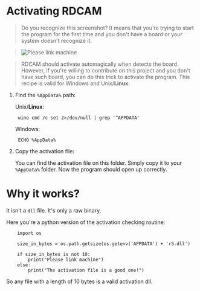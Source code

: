 Activating RDCAM
================

> Do you recognize this screenshot? It means that you're trying to start the program for the first time and you don't have a board or your system doesn't recognize it.

> ![Please link machine][1]

> RDCAM should activate automagically when detects the board. However, if you're willing to contribute on this project and you don't have such board, you can do this trick to activate the program. This recipe is valid for Windows and Unix/**Linux**.

1. Find the `%AppData%` path:

   Unix/**Linux**:

        wine cmd /c set 2>/dev/null | grep '^APPDATA'

   Windows:

        ECHO %AppData%

2. Copy the activation file:

   You can find the activation file on this folder. Simply copy it to your `%AppData%` folder. Now the program should open up correctly.


 Why it works?
 =============
   It isn't a `dll` file. It's only a raw binary.

   Here you're a python version of the activation checking routine:

        import os

        size_in_bytes = os.path.getsize(os.getenv('APPDATA') + 'r5.dll')

        if size_in_bytes is not 10:
            print("Please link machine")
        else:
            print("The activation file is a good one!")

  So any file with a length of 10 bytes is a valid activation dll.

 [1]: https://cloud.githubusercontent.com/assets/11387611/10869358/dbd3234a-80ad-11e5-9668-0386d3759eb6.png
